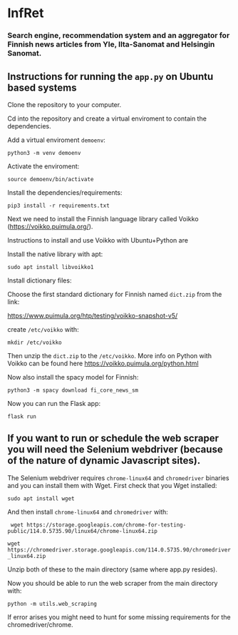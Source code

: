 # InfRet
### Search engine, recommendation system and an aggregator for Finnish news articles from Yle, Ilta-Sanomat and Helsingin Sanomat.

## Instructions for running the `app.py` on Ubuntu based systems

Clone the repository to your computer.

Cd into the repository and create a virtual enviroment to contain the dependencies.

Add a virtual enviroment `demoenv`:

`python3 -m venv demoenv`

Activate the enviroment:

`source demoenv/bin/activate`

Install the dependencies/requirements:

`pip3 install -r requirements.txt`

Next we need to install the Finnish language library called Voikko (https://voikko.puimula.org/).

Instructions to install and use Voikko with Ubuntu+Python are

Install the native library with apt:

`sudo apt install libvoikko1`

Install dictionary files:

Choose the first standard dictionary for Finnish named `dict.zip` from the link:

https://www.puimula.org/htp/testing/voikko-snapshot-v5/

create `/etc/voikko` with:

`mkdir /etc/voikko`

Then unzip the `dict.zip` to the `/etc/voikko`.
More info on Python with Voikko can be found here https://voikko.puimula.org/python.html

Now also install the spacy model for Finnish:

`python3 -m spacy download fi_core_news_sm`

Now you can run the Flask app:

`flask run`

## If you want to run or schedule the web scraper you will need the Selenium webdriver (because of the nature of dynamic Javascript sites).
The Selenium webdriver requires `chrome-linux64` and `chromedriver` binaries and you can install them with Wget. 
First check that you Wget installed:

`sudo apt install wget`

And then install `chrome-linux64` and `chromedriver` with:

` wget https://storage.googleapis.com/chrome-for-testing-public/114.0.5735.90/linux64/chrome-linux64.zip`

`wget https://chromedriver.storage.googleapis.com/114.0.5735.90/chromedriver_linux64.zip`

Unzip both of these to the main directory (same where app.py resides).

Now you should be able to run the web scraper from the main directory with:

`python -m utils.web_scraping`

If error arises you might need to hunt for some missing requirements for the chromedriver/chrome.



